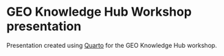 # GEO Knowledge Hub Workshop presentation

Presentation created using [Quarto](https://quarto.org/) for the GEO Knowledge Hub workshop.
